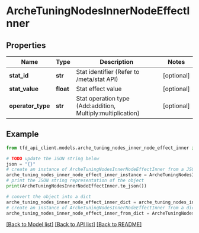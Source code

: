 # ArcheTuningNodesInnerNodeEffectInner


## Properties

Name | Type | Description | Notes
------------ | ------------- | ------------- | -------------
**stat_id** | **str** | Stat identifier (Refer to /meta/stat API) | [optional] 
**stat_value** | **float** | Stat effect value | [optional] 
**operator_type** | **str** | Stat operation type (Add:addition, Multiply:multiplication) | [optional] 

## Example

```python
from tfd_api_client.models.arche_tuning_nodes_inner_node_effect_inner import ArcheTuningNodesInnerNodeEffectInner

# TODO update the JSON string below
json = "{}"
# create an instance of ArcheTuningNodesInnerNodeEffectInner from a JSON string
arche_tuning_nodes_inner_node_effect_inner_instance = ArcheTuningNodesInnerNodeEffectInner.from_json(json)
# print the JSON string representation of the object
print(ArcheTuningNodesInnerNodeEffectInner.to_json())

# convert the object into a dict
arche_tuning_nodes_inner_node_effect_inner_dict = arche_tuning_nodes_inner_node_effect_inner_instance.to_dict()
# create an instance of ArcheTuningNodesInnerNodeEffectInner from a dict
arche_tuning_nodes_inner_node_effect_inner_from_dict = ArcheTuningNodesInnerNodeEffectInner.from_dict(arche_tuning_nodes_inner_node_effect_inner_dict)
```
[[Back to Model list]](../README.md#documentation-for-models) [[Back to API list]](../README.md#documentation-for-api-endpoints) [[Back to README]](../README.md)


